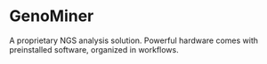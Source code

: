 # GenoMiner

A proprietary NGS analysis solution. Powerful hardware comes with preinstalled software, organized in workflows.
